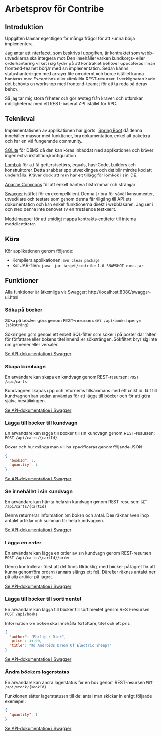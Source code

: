 
# Arbetsprov för Contribe

## Introduktion
Uppgiften lämnar egentligen för många frågor för att kunna börja implementera.

Jag antar att interfacet, som beskrivs i uppgiften, är kontraktet som webb-utvecklarna ska integrera mot. Den innehåller varken kundkorgs- eller orderhantering vilket i sig tyder på att kontraktet behöver uppdateras innan frontend-teamet börjar med sin implementation. Sedan känns statushanteringen med arrayer lite omodernt och borde istället kunna hanteras med Exceptions eller särskilda REST-resurser. I verkligheten hade det behövts en workshop med frontend-teamet för att ta reda på deras behov. 

Så jag tar mig stora friheter och gör avsteg från kraven och utforskar möjligheterna med ett REST-baserat API istället för RPC.

## Teknikval

Implementationen av applikationen har gjorts i [Spring Boot](https://projects.spring.io/spring-boot/) då denna innehåller massor med funktioner, bra dokumentation, enkel att paketera och har en väl fungerande community.

[SQLite](https://www.sqlite.org/) för DBMS då den kan köras inbäddat med applikationen och kräver ingen extra installtion/konfiguration

[Lombok](https://projectlombok.org/) för att få getters/setters, equals, hashCode, builders och konstruktorer. Detta snabbar upp utvecklingen och det blir mindre kod att underhålla. Kräver dock att man har ett tillägg för lombok i sin IDE.

[Apache Commons](https://commons.apache.org/) för att enkelt hantera filströmmar och strängar

[Swagger](https://swagger.io/) istället för en exempelklient. Denna är bra för såväl konsumenter, utvecklare och testare som genom denna får tillgång till API:ets dokumentation och kan enkelt funktionerna direkt i webbläsaren. Jag ser i och med denna inte behovet av en fristående testklient.

[Modelmapper](http://modelmapper.org/) för att smidigt mappa kontrakts-entiteter till interna modellentiteter.

## Köra

Kör applikationen genom följande:
 * Kompilera applikationen: ```mvn clean package```
 * Kör JAR-filen:  ```java -jar target/contribe-1.0-SNAPSHOT-exec.jar```

## Funktioner

Alla funktioner är åtkomliga via Swagger:  http://localhost:8080/swagger-ui.html

### Söka på böcker
Söka på böcker görs genom REST-resursen: ```GET /api/books?query={söksträng}```

Sökningen görs genom ett enkelt SQL-filter som söker i på poster där fälten för författare eller bokens titel innehåller söksträngen. Sökfiltret bryr sig inte om gemener eller versaler.

[Se API-dokumentation i Swagger](http://localhost:8080/swagger-ui.html#!/Books/findBooksUsingGET) 


### Skapa kundvagn
En användare kan skapa en kundvagn genom REST-resursen: ```POST /api/carts```

Kundvagnen skapas upp och returneras tillsammans med ett unikt id. Id:t till kundvagnen kan sedan användas för att lägga till böcker och för att göra själva beställningen.

[Se API-dokumentation i Swagger](http://localhost:8080/swagger-ui.html#!/Carts/createUsingPOST_1) 


### Lägga till böcker till kundvagn
En användare kan lägga till böcker till sin kundvagn genom REST-resursen: ```POST /api/carts/{cartId}```

Boken och hur många man vill ha specificeras genom följande JSON:
```json
{
  "bookId": 1,
  "quantity": 1
}
```

[Se API-dokumentation i Swagger](http://localhost:8080/swagger-ui.html#!/Carts/createUsingPOST) 


### Se innehållet i sin kundvagn
En användare kan hämta hela sin kundvagn genom REST-resursen: ```GET /api/carts/{cartId}```

Denna returnerar information om boken och antal. Den räknar även ihop antalet artiklar och summan för hela kundvagnen.

[Se API-dokumentation i Swagger](http://localhost:8080/swagger-ui.html#!/Carts/fetchAllUsingGET) 


### Lägga en order
En användare kan lägga en order av sin kundvagn genom REST-resursen ```POST /api/carts/{cartId}/order```

Denna kontrollerar först att det finns tillräckligt med böcker på lagret för att kunna genomföra ordern (annars slängs ett fel). 
Därefter räknas antalet ner på alla artiklar på lagret.

[Se API-dokumentation i Swagger](http://localhost:8080/swagger-ui.html#!/Orders/createOrderFromCartUsingPOST) 


### Lägga till böcker till sortimentet
En användare kan lägga till böcker till sortimentet genom REST-resursen ```POST /api/books```

Information om boken ska innehålla författare, titel och ett pris:
```json
{
  "author": "Philip K Dick",
  "price": 19.99,
  "title": "Do Androids Dream Of Electric Sheep?"
}
```

[Se API-dokumentation i Swagger](http://localhost:8080/swagger-ui.html#!/Books/createUsingPOST) 


### Ändra böckers lagerstatus
En användare kan ändra lagerstatus för en bok genom REST-resursen ```PUT /api/stock/{bookId}```

Funktionen sätter lagerstatusen till det antal man skickar in enligt följande exemepel:
```json
{
  "quantity": 1
}
```

[Se API-dokumentation i Swagger](http://localhost:8080/swagger-ui.html#!/Stock/createUsingPUT) 



